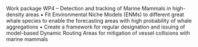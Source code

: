 Work package WP4 – Detection and tracking of Marine Mammals in high-density areas
▪ Fit Environmental Niche Models (ENMs) to different great whale species to enable the forecasting areas with high probability of whale aggregations
▪ Create a framework for regular designation and issuing of model-based Dynamic Routing Areas for mitigation of vessel collisions with marine mammals

